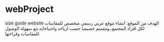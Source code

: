 # webProject
size guide website
الهدف من الموقع:
انشاء موقع عربي رسمي متخصص للمقاسات
لكل افراد المجتمع،,ومقسم خصيصا حسب ازياءه واحتياجاته.مع سهولة الوصول للمقاسات وقراءتها.
